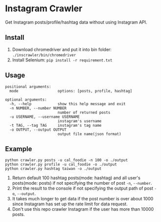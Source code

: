 # Instagram Crawler
Get Instagram posts/profile/hashtag data without using Instagram API.

## Install
1. Download chromedriver and put it into bin folder: `./inscrawler/bin/chromedriver`
2. Install Selenium: `pip install -r requirement.txt`

## Usage
```
positional arguments:
  mode                  options: [posts, profile, hashtag]

optional arguments:
  -h, --help            show this help message and exit
  -n NUMBER, --number NUMBER
                        number of returned posts
  -u USERNAME, --username USERNAME
                        instagram's username
  -t TAG, --tag TAG     instagram's tag name
  -o OUTPUT, --output OUTPUT
                        output file name(json format)
```


## Example
```
python crawler.py posts -u cal_foodie -n 100 -o ./output
python crawler.py profile -u cal_foodie -o ./output
python crawler.py hashtag taiwan -o ./output
```
1. Return default 100 hashtag posts(mode: hashtag) and all user's posts(mode: posts) if not specifying the number of post `-n`, `--number`.
2. Print the result to the console if not specifying the output path of post `-o`, `--output`.
3. It takes much longer to get data if the post number is over about 1000 since Instagram has set up the rate limit for data request.
4. Don't use this repo crawler Instagram if the user has more than 10000 posts.
